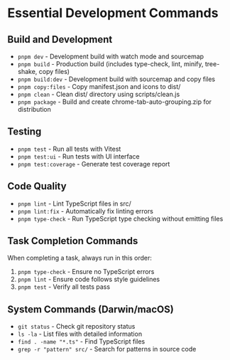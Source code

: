# Essential Development Commands

## Build and Development
- `pnpm dev` - Development build with watch mode and sourcemap
- `pnpm build` - Production build (includes type-check, lint, minify, tree-shake, copy files)
- `pnpm build:dev` - Development build with sourcemap and copy files
- `pnpm copy:files` - Copy manifest.json and icons to dist/
- `pnpm clean` - Clean dist/ directory using scripts/clean.js
- `pnpm package` - Build and create chrome-tab-auto-grouping.zip for distribution

## Testing
- `pnpm test` - Run all tests with Vitest
- `pnpm test:ui` - Run tests with UI interface
- `pnpm test:coverage` - Generate test coverage report

## Code Quality
- `pnpm lint` - Lint TypeScript files in src/
- `pnpm lint:fix` - Automatically fix linting errors
- `pnpm type-check` - Run TypeScript type checking without emitting files

## Task Completion Commands
When completing a task, always run in this order:
1. `pnpm type-check` - Ensure no TypeScript errors
2. `pnpm lint` - Ensure code follows style guidelines
3. `pnpm test` - Verify all tests pass

## System Commands (Darwin/macOS)
- `git status` - Check git repository status
- `ls -la` - List files with detailed information
- `find . -name "*.ts"` - Find TypeScript files
- `grep -r "pattern" src/` - Search for patterns in source code
